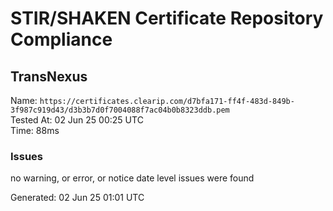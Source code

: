 # STIR/SHAKEN Certificate Repository Compliance

## TransNexus

Name: `https://certificates.clearip.com/d7bfa171-ff4f-483d-849b-3f987c919d43/d3b3b7d0f7004088f7ac04b0b8323ddb.pem`\
Tested At: 02 Jun 25 00:25 UTC\
Time: 88ms

### Issues

no warning, or error, or notice date level issues were found

Generated: 02 Jun 25 01:01 UTC